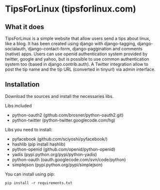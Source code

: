 # TipsForLinux (tipsforlinux.com)

## What it does

TipsForLinux is a simple website that allow users send a tips about
linux, like a blog.
It has been created using django with django-tagging, django-socialauth,
django-contact-form, django-paggination and comments (native) apps.
Users can use openid authentication system provided by twitter, google
and yahoo, but is possible to use common authentication system too
(based in django.contrib.auth).
A Twitter integration allow to post the tip name and the tip
URL (converted in tinyurl) via admin interface.

## Installation

Download the sources and install the necessaries libs.

Libs included

* python-oauth2 (github.com/brosner/python-oauth2.git)
* python-twitter (python-twitter.googlecode.com/hg)

Libs you need to install:

* pyfacebook (github.com/sciyoshi/pyfacebook/)
* hashlib (pip install hashlib)
* python-openid (github.com/openid/python-openid)
* yadis (pypi.python.org/pypi/python-yadis)
* python-oauth (oauth.googlecode.com/svn/code/python)
* simplejson (pypi.python.org/pypi/simplejson)

You can install using pip:

    pip install -r requirements.txt

